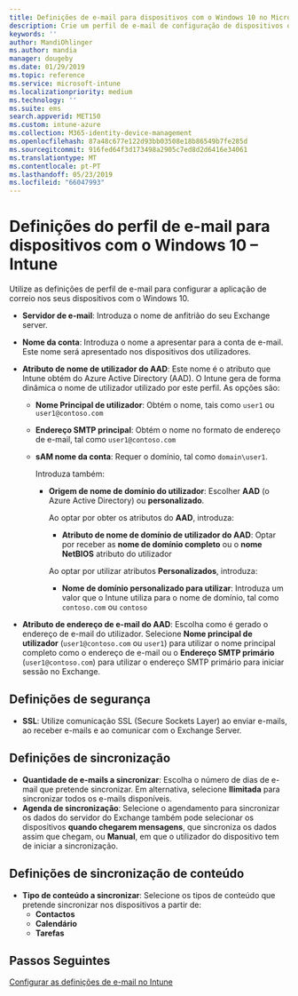 ```yaml
---
title: Definições de e-mail para dispositivos com o Windows 10 no Microsoft Intune – Azure | Microsoft Docs
description: Crie um perfil de e-mail de configuração de dispositivos que utiliza os servidores Exchange e obtém atributos do Azure Active Directory. Também pode ativar o SSL e sincronizar e-mails e agendas em dispositivos com o Windows 10 através do Microsoft Intune.
keywords: ''
author: MandiOhlinger
ms.author: mandia
manager: dougeby
ms.date: 01/29/2019
ms.topic: reference
ms.service: microsoft-intune
ms.localizationpriority: medium
ms.technology: ''
ms.suite: ems
search.appverid: MET150
ms.custom: intune-azure
ms.collection: M365-identity-device-management
ms.openlocfilehash: 87a48c677e122d93bb03508e18b86549b7fe285d
ms.sourcegitcommit: 916fed64f3d173498a2905c7ed8d2d6416e34061
ms.translationtype: MT
ms.contentlocale: pt-PT
ms.lasthandoff: 05/23/2019
ms.locfileid: "66047993"
---
```

# <a name="email-profile-settings-for-devices-running-windows-10---intune"></a>Definições do perfil de e-mail para dispositivos com o Windows 10 – Intune

Utilize as definições de perfil de e-mail para configurar a aplicação de correio nos seus dispositivos com o Windows 10.

- **Servidor de e-mail**: Introduza o nome de anfitrião do seu Exchange server.
- **Nome da conta**: Introduza o nome a apresentar para a conta de e-mail. Este nome será apresentado nos dispositivos dos utilizadores.
- **Atributo de nome de utilizador do AAD**: Este nome é o atributo que Intune obtém do Azure Active Directory (AAD). O Intune gera de forma dinâmica o nome de utilizador utilizado por este perfil. As opções são:
  - **Nome Principal de utilizador**: Obtém o nome, tais como `user1` ou `user1@contoso.com`
  - **Endereço SMTP principal**: Obtém o nome no formato de endereço de e-mail, tal como `user1@contoso.com`
  - **sAM nome da conta**: Requer o domínio, tal como `domain\user1`.

    Introduza também:  
    - **Origem de nome de domínio do utilizador**: Escolher **AAD** (o Azure Active Directory) ou **personalizado**.

      Ao optar por obter os atributos do **AAD**, introduza:
      - **Atributo de nome de domínio de utilizador do AAD**: Optar por receber as **nome de domínio completo** ou o **nome NetBIOS** atributo do utilizador

      Ao optar por utilizar atributos **Personalizados**, introduza:
      - **Nome de domínio personalizado para utilizar**: Introduza um valor que o Intune utiliza para o nome de domínio, tal como `contoso.com` ou `contoso`

- **Atributo de endereço de e-mail do AAD**: Escolha como é gerado o endereço de e-mail do utilizador. Selecione **Nome principal de utilizador** (`user1@contoso.com` ou `user1`) para utilizar o nome principal completo como o endereço de e-mail ou o **Endereço SMTP primário** (`user1@contoso.com`) para utilizar o endereço SMTP primário para iniciar sessão no Exchange.

## <a name="security-settings"></a>Definições de segurança

- **SSL**: Utilize comunicação SSL (Secure Sockets Layer) ao enviar e-mails, ao receber e-mails e ao comunicar com o Exchange Server.

## <a name="synchronization-settings"></a>Definições de sincronização

- **Quantidade de e-mails a sincronizar**: Escolha o número de dias de e-mail que pretende sincronizar. Em alternativa, selecione **Ilimitada** para sincronizar todos os e-mails disponíveis.
- **Agenda de sincronização**: Selecione o agendamento para sincronizar os dados do servidor do Exchange também pode selecionar os dispositivos **quando chegarem mensagens**, que sincroniza os dados assim que chegam, ou **Manual**, em que o utilizador do dispositivo tem de iniciar a sincronização.

## <a name="content-sync-settings"></a>Definições de sincronização de conteúdo

- **Tipo de conteúdo a sincronizar**: Selecione os tipos de conteúdo que pretende sincronizar nos dispositivos a partir de:
  - **Contactos**
  - **Calendário**
  - **Tarefas**

## <a name="next-steps"></a>Passos Seguintes
[Configurar as definições de e-mail no Intune](email-settings-configure.md)
